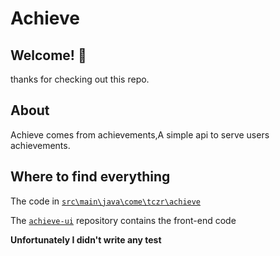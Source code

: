 # Achieve

## Welcome! 👋
thanks for checking out this repo.

## About
Achieve comes from achievements,A simple api to serve users achievements.

## Where to find everything 
 
 The code in [`src\main\java\come\tczr\achieve`](https://github.com/Tczr/achieve/tree/main/src/main/java/com/tczr/achieve)
 
 The [`achieve-ui`](https://github.com/Tczr/achieve-ui) repository contains the front-end code 

 
 **Unfortunately I didn't write any test**

